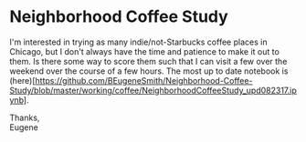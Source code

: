 Neighborhood Coffee Study
=====

I'm interested in trying as many indie/not-Starbucks coffee places in Chicago, but I don't always have the time and patience to make it out to them. Is there some way to score them such that I can visit a few over the weekend over the course of a few hours. The most up to date notebook is (here)[https://github.com/BEugeneSmith/Neighborhood-Coffee-Study/blob/master/working/coffee/NeighborhoodCoffeeStudy_upd082317.ipynb].

Thanks,  
Eugene
